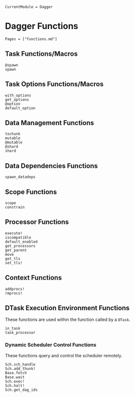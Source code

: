 ```@meta
CurrentModule = Dagger
```

# Dagger Functions
```@index
Pages = ["functions.md"]
```

## Task Functions/Macros
```@docs
@spawn
spawn
```

## Task Options Functions/Macros
```@docs
with_options
get_options
@option
default_option
```

## Data Management Functions
```@docs
tochunk
mutable
@mutable
@shard
shard
```

## Data Dependencies Functions
```@docs
spawn_datadeps
```

## Scope Functions
```@docs
scope
constrain
```

## Processor Functions
```@docs
execute!
iscompatible
default_enabled
get_processors
get_parent
move
get_tls
set_tls!
```

## Context Functions
```@docs
addprocs!
rmprocs!
```

## DTask Execution Environment Functions

These functions are used within the function called by a `DTask`.

```@docs
in_task
task_processor
```

### Dynamic Scheduler Control Functions

These functions query and control the scheduler remotely.

```@docs
Sch.sch_handle
Sch.add_thunk!
Base.fetch
Base.wait
Sch.exec!
Sch.halt!
Sch.get_dag_ids
```
